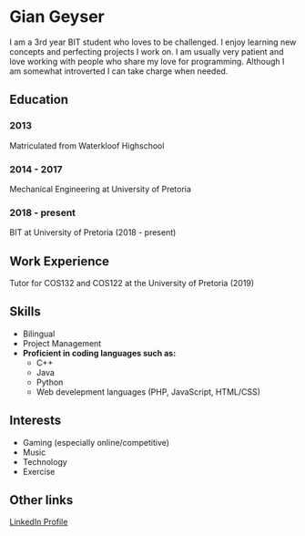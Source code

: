 # Gian Geyser
I am a 3rd year BIT student who loves to be challenged. I enjoy learning new concepts and perfecting projects I work on. I am usually very patient and love working with people who share my love for programming. Although I am somewhat introverted I can take charge when needed.

## Education
### 2013
Matriculated from Waterkloof Highschool
### 2014 - 2017
Mechanical Engineering at University of Pretoria
### 2018 - present
BIT at University of Pretoria (2018 - present)

## Work Experience
Tutor for COS132 and COS122 at the University of Pretoria (2019)

## Skills
- Bilingual
- Project Management
- **Proficient in coding languages such as:**
  - C++
  - Java
  - Python
  - Web develepment languages (PHP, JavaScript, HTML/CSS)
  
## Interests
- Gaming (especially online/competitive)
- Music
- Technology
- Exercise

## Other links
[LinkedIn Profile](https://www.linkedin.com/in/gian-geyser-4284a81a9/)
